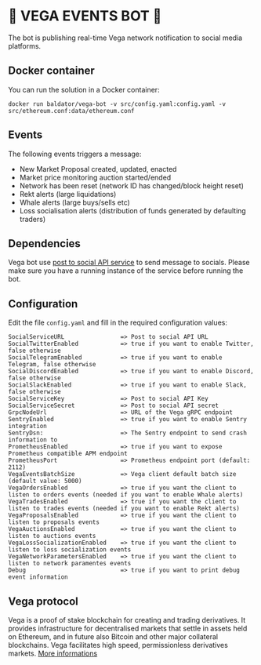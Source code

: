 # 🤖 VEGA EVENTS  BOT 📣
The bot is publishing real-time Vega network notification to social media platforms.

## Docker container
You can run the solution in a Docker container:
```
docker run baldator/vega-bot -v src/config.yaml:config.yaml -v src/ethereum.conf:data/ethereum.conf
```

## Events
The following events triggers a message:

- New Market Proposal created, updated, enacted
- Market price monitoring auction started/ended
- Network has been reset (network ID has changed/block height reset)
- Rekt alerts (large liquidations)
- Whale alerts (large buys/sells etc)
- Loss socialisation alerts (distribution of funds generated by defaulting traders)

## Dependencies
Vega bot use [post to social API service](https://github.com/cdm/post-to-socials) to send message to socials. Please make sure you have a running instance of the service before running the bot. 

## Configuration
Edit the file `config.yaml` and fill in the required configuration values:
```
SocialServiceURL                => Post to social API URL
SocialTwitterEnabled            => true if you want to enable Twitter, false otherwise
SocialTelegramEnabled           => true if you want to enable Telegram, false otherwise
SocialDiscordEnabled            => true if you want to enable Discord, false otherwise
SocialSlackEnabled              => true if you want to enable Slack, false otherwise
SocialServiceKey                => Post to social API Key
SocialServiceSecret             => Post to social API secret
GrpcNodeUrl                     => URL of the Vega gRPC endpoint
SentryEnabled                   => true if you want to enable Sentry integration
SentryDsn:                      => The Sentry endpoint to send crash information to
PrometheusEnabled               => true if you want to expose Prometheus compatible APM endpoint
PrometheusPort                  => Prometheus endpoint port (default: 2112)
VegaEventsBatchSize             => Vega client default batch size (default value: 5000)
VegaOrdersEnabled               => true if you want the client to listen to orders events (needed if you want to enable Whale alerts)
VegaTradesEnabled               => true if you want the client to listen to trades events (needed if you want to enable Rekt alerts)
VegaProposalsEnabled            => true if you want the client to listen to proposals events
VegaAuctionsEnabled             => true if you want the client to listen to auctions events
VegaLossSocializationEnabled    => true if you want the client to listen to loss socialization events
VegaNetworkParametersEnabled    => true if you want the client to listen to network paramentes events
Debug                           => true if you want to print debug event information
```

## Vega protocol
Vega is a proof of stake blockchain for creating and trading derivatives. It provides infrastructure for decentralised markets that settle in assets held on Ethereum, and in future also Bitcoin and other major collateral blockchains. Vega facilitates high speed, permissionless derivatives markets. 
[More informations](https://vega.xyz/)

